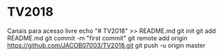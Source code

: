 # TV2018
Canais para acesso livre
echo "# TV2018" >> README.md
git init
git add README.md
git commit -m "first commit"
git remote add origin https://github.com/JACOB07003/TV2018.git
git push -u origin master
